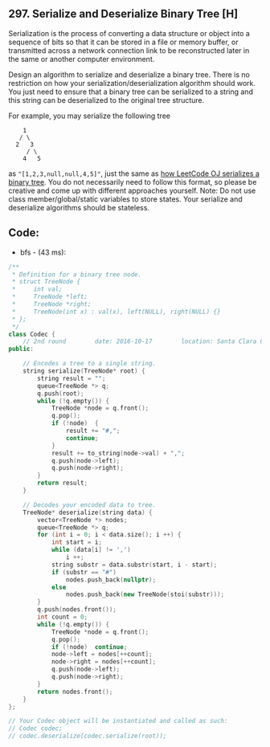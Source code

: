 ## 297. Serialize and Deserialize Binary Tree [H]
Serialization is the process of converting a data structure or object into a sequence of bits so that it can be stored in a file or memory buffer, or transmitted across a network connection link to be reconstructed later in the same or another computer environment.

Design an algorithm to serialize and deserialize a binary tree. There is no restriction on how your serialization/deserialization algorithm should work. You just need to ensure that a binary tree can be serialized to a string and this string can be deserialized to the original tree structure.

For example, you may serialize the following tree
```
    1
   / \
  2   3
     / \
    4   5
```
as `"[1,2,3,null,null,4,5]"`, just the same as [how LeetCode OJ serializes a binary tree](https://leetcode.com/faq/#binary-tree). You do not necessarily need to follow this format, so please be creative and come up with different approaches yourself.
Note: Do not use class member/global/static variables to store states. Your serialize and deserialize algorithms should be stateless.


## Code:
- bfs - (43 ms):
```c++
/**
 * Definition for a binary tree node.
 * struct TreeNode {
 *     int val;
 *     TreeNode *left;
 *     TreeNode *right;
 *     TreeNode(int x) : val(x), left(NULL), right(NULL) {}
 * };
 */
class Codec {
    // 2nd round        date: 2016-10-17        location: Santa Clara Central Park Library
public:

    // Encodes a tree to a single string.
    string serialize(TreeNode* root) {
        string result = "";
        queue<TreeNode *> q;
        q.push(root);
        while (!q.empty()) {
            TreeNode *node = q.front();
            q.pop();
            if (!node)  {
                result += "#,";
                continue;
            } 
            result += to_string(node->val) + ",";
            q.push(node->left);
            q.push(node->right);
        }
        return result;
    }

    // Decodes your encoded data to tree.
    TreeNode* deserialize(string data) {
        vector<TreeNode *> nodes;
        queue<TreeNode *> q;
        for (int i = 0; i < data.size(); i ++) {
            int start = i;
            while (data[i] != ',')
                i ++;
            string substr = data.substr(start, i - start);
            if (substr == "#")
                nodes.push_back(nullptr);
            else
                nodes.push_back(new TreeNode(stoi(substr)));
        }
        q.push(nodes.front());
        int count = 0;
        while (!q.empty()) {
            TreeNode *node = q.front();
            q.pop();
            if (!node)  continue;
            node->left = nodes[++count];
            node->right = nodes[++count];
            q.push(node->left);
            q.push(node->right);            
        }
        return nodes.front();
    }
};

// Your Codec object will be instantiated and called as such:
// Codec codec;
// codec.deserialize(codec.serialize(root));
```
